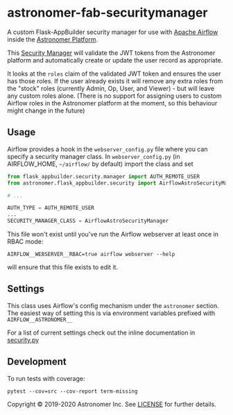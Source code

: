 # astronomer-fab-securitymanager

A custom Flask-AppBuilder security manager for use with [Apache
Airflow][Airflow] inside the [Astronomer Platform].

This [Security Manager] will validate the JWT tokens from the Astronomer
platform and automatically create or update the user record as appropriate.

It looks at the `roles` claim of the validated JWT token and ensures the user
has those roles. If the user already exists it will remove any extra roles from
the "stock" roles (currently Admin, Op, User, and Viewer) - but will leave any
custom roles alone. (There is no support for assigning users to custom Airflow
roles in the Astronomer platform at the moment, so this behaviour might change
in the future)

## Usage

Airflow provides a hook in the `webserver_config.py` file where you can specify
a security manager class. In `webserver_config.py` (in AIRFLOW_HOME,
`~/airflow/` by default) import the class and set

```python
from flask_appbuilder.security.manager import AUTH_REMOTE_USER
from astronomer.flask_appbuilder.security import AirflowAstroSecurityManager

# ...

AUTH_TYPE = AUTH_REMOTE_USER
...
SECURITY_MANAGER_CLASS = AirflowAstroSecurityManager
```

This file won't exist until you've run the Airflow webserver at least once in RBAC mode:

```
AIRFLOW__WEBSERVER__RBAC=true airflow webserver --help
```

will ensure that this file exists to edit it.


## Settings

This class uses Airflow's config mechanism under the `astronomer` section. The
easiest way of setting this is via environment variables prefixed with
`AIRFLOW__ASTRONOMER__`

For a list of current settings check out the inline documentation in
[security.py](astronomer/flask_appbuilder/security.py)

## Development

To run tests with coverage:
```
pytest --cov=src --cov-report term-missing
```

Copyright © 2019-2020 Astronomer Inc. See [LICENSE](./LICENSE) for further details.

[Airflow]: https://airflow.apache.org/
[Security Manager]: https://flask-appbuilder.readthedocs.io/en/latest/security.html#your-custom-security
[Astronomer Platform]: https://www.astronomer.io/

